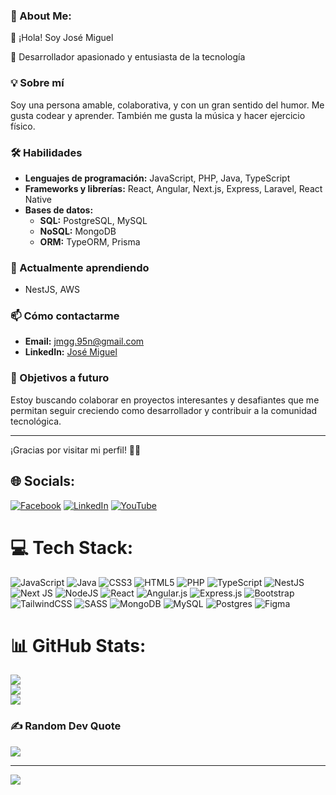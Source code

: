 ### 💫 About Me:

👋 ¡Hola! Soy José Miguel

🚀 Desarrollador apasionado y entusiasta de la tecnología

### 💡 Sobre mí

Soy una persona amable, colaborativa, y con un gran sentido del humor. Me gusta codear y aprender. También me gusta la música y hacer ejercicio físico.

### 🛠️ Habilidades

- **Lenguajes de programación:** JavaScript, PHP, Java, TypeScript
- **Frameworks y librerías:** React, Angular, Next.js, Express, Laravel, React Native
- **Bases de datos:**
  - **SQL:** PostgreSQL, MySQL
  - **NoSQL:** MongoDB
  - **ORM:** TypeORM, Prisma

### 🌱 Actualmente aprendiendo

- NestJS, AWS

### 📫 Cómo contactarme

- **Email:** jmgg.95n@gmail.com
- **LinkedIn:** [José Miguel](https://www.linkedin.com/in/josemavsg/)

### 🎯 Objetivos a futuro

Estoy buscando colaborar en proyectos interesantes y desafiantes que me permitan seguir creciendo como desarrollador y contribuir a la comunidad tecnológica.

---

¡Gracias por visitar mi perfil! 🚀✨

## 🌐 Socials:
[![Facebook](https://img.shields.io/badge/Facebook-%231877F2.svg?logo=Facebook&logoColor=white)](https://www.facebook.com/JoseMGuz) [![LinkedIn](https://img.shields.io/badge/LinkedIn-%230077B5.svg?logo=linkedin&logoColor=white)](https://www.linkedin.com/in/josemavsg) [![YouTube](https://img.shields.io/badge/YouTube-%23FF0000.svg?logo=YouTube&logoColor=white)](https://www.youtube.com/channel/UCMTjCAKkSo9FBSSq20NT2yw) 

# 💻 Tech Stack:
![JavaScript](https://img.shields.io/badge/javascript-%23323330.svg?style=for-the-badge&logo=javascript&logoColor=%23F7DF1E) ![Java](https://img.shields.io/badge/java-%23ED8B00.svg?style=for-the-badge&logo=openjdk&logoColor=white) ![CSS3](https://img.shields.io/badge/css3-%231572B6.svg?style=for-the-badge&logo=css3&logoColor=white) ![HTML5](https://img.shields.io/badge/html5-%23E34F26.svg?style=for-the-badge&logo=html5&logoColor=white) ![PHP](https://img.shields.io/badge/php-%23777BB4.svg?style=for-the-badge&logo=php&logoColor=white) ![TypeScript](https://img.shields.io/badge/typescript-%23007ACC.svg?style=for-the-badge&logo=typescript&logoColor=white) ![NestJS](https://img.shields.io/badge/nestjs-%23E0234E.svg?style=for-the-badge&logo=nestjs&logoColor=white) ![Next JS](https://img.shields.io/badge/Next-black?style=for-the-badge&logo=next.js&logoColor=white) ![NodeJS](https://img.shields.io/badge/node.js-6DA55F?style=for-the-badge&logo=node.js&logoColor=white) ![React](https://img.shields.io/badge/react-%2320232a.svg?style=for-the-badge&logo=react&logoColor=%2361DAFB) ![Angular.js](https://img.shields.io/badge/angular.js-%23E23237.svg?style=for-the-badge&logo=angularjs&logoColor=white) ![Express.js](https://img.shields.io/badge/express.js-%23404d59.svg?style=for-the-badge&logo=express&logoColor=%2361DAFB) ![Bootstrap](https://img.shields.io/badge/bootstrap-%238511FA.svg?style=for-the-badge&logo=bootstrap&logoColor=white) ![TailwindCSS](https://img.shields.io/badge/tailwindcss-%2338B2AC.svg?style=for-the-badge&logo=tailwind-css&logoColor=white) ![SASS](https://img.shields.io/badge/SASS-hotpink.svg?style=for-the-badge&logo=SASS&logoColor=white) ![MongoDB](https://img.shields.io/badge/MongoDB-%234ea94b.svg?style=for-the-badge&logo=mongodb&logoColor=white) ![MySQL](https://img.shields.io/badge/mysql-4479A1.svg?style=for-the-badge&logo=mysql&logoColor=white) ![Postgres](https://img.shields.io/badge/postgres-%23316192.svg?style=for-the-badge&logo=postgresql&logoColor=white) ![Figma](https://img.shields.io/badge/figma-%23F24E1E.svg?style=for-the-badge&logo=figma&logoColor=white)
# 📊 GitHub Stats:
![](https://github-readme-stats.vercel.app/api?username=JosemAVSG&theme=dark&hide_border=false&include_all_commits=false&count_private=false)<br/>
![](https://github-readme-streak-stats.herokuapp.com/?user=JosemAVSG&theme=dark&hide_border=false)<br/>
![](https://github-readme-stats.vercel.app/api/top-langs/?username=JosemAVSG&theme=dark&hide_border=false&include_all_commits=false&count_private=false&layout=compact)



### ✍️ Random Dev Quote
![](https://quotes-github-readme.vercel.app/api?type=horizontal&theme=merko)

---
[![](https://visitcount.itsvg.in/api?id=JosemAVSG&icon=0&color=0)](https://visitcount.itsvg.in)

